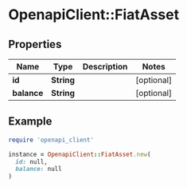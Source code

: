 # OpenapiClient::FiatAsset

## Properties

| Name | Type | Description | Notes |
| ---- | ---- | ----------- | ----- |
| **id** | **String** |  | [optional] |
| **balance** | **String** |  | [optional] |

## Example

```ruby
require 'openapi_client'

instance = OpenapiClient::FiatAsset.new(
  id: null,
  balance: null
)
```

